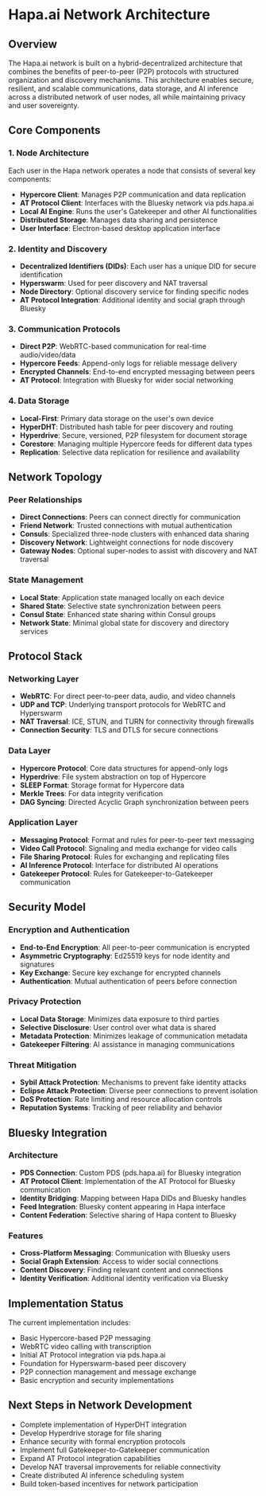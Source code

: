 # Hapa.ai Network Architecture

## Overview

The Hapa.ai network is built on a hybrid-decentralized architecture that combines the benefits of peer-to-peer (P2P) protocols with structured organization and discovery mechanisms. This architecture enables secure, resilient, and scalable communications, data storage, and AI inference across a distributed network of user nodes, all while maintaining privacy and user sovereignty.

## Core Components

### 1. Node Architecture

Each user in the Hapa network operates a node that consists of several key components:

- **Hypercore Client**: Manages P2P communication and data replication
- **AT Protocol Client**: Interfaces with the Bluesky network via pds.hapa.ai
- **Local AI Engine**: Runs the user's Gatekeeper and other AI functionalities
- **Distributed Storage**: Manages data sharing and persistence
- **User Interface**: Electron-based desktop application interface

### 2. Identity and Discovery

- **Decentralized Identifiers (DIDs)**: Each user has a unique DID for secure identification
- **Hyperswarm**: Used for peer discovery and NAT traversal
- **Node Directory**: Optional discovery service for finding specific nodes
- **AT Protocol Integration**: Additional identity and social graph through Bluesky

### 3. Communication Protocols

- **Direct P2P**: WebRTC-based communication for real-time audio/video/data
- **Hypercore Feeds**: Append-only logs for reliable message delivery
- **Encrypted Channels**: End-to-end encrypted messaging between peers
- **AT Protocol**: Integration with Bluesky for wider social networking

### 4. Data Storage

- **Local-First**: Primary data storage on the user's own device
- **HyperDHT**: Distributed hash table for peer discovery and routing
- **Hyperdrive**: Secure, versioned, P2P filesystem for document storage
- **Corestore**: Managing multiple Hypercore feeds for different data types
- **Replication**: Selective data replication for resilience and availability

## Network Topology

### Peer Relationships

- **Direct Connections**: Peers can connect directly for communication
- **Friend Network**: Trusted connections with mutual authentication
- **Consuls**: Specialized three-node clusters with enhanced data sharing
- **Discovery Network**: Lightweight connections for node discovery
- **Gateway Nodes**: Optional super-nodes to assist with discovery and NAT traversal

### State Management

- **Local State**: Application state managed locally on each device
- **Shared State**: Selective state synchronization between peers
- **Consul State**: Enhanced state sharing within Consul groups
- **Network State**: Minimal global state for discovery and directory services

## Protocol Stack

### Networking Layer

- **WebRTC**: For direct peer-to-peer data, audio, and video channels
- **UDP and TCP**: Underlying transport protocols for WebRTC and Hyperswarm
- **NAT Traversal**: ICE, STUN, and TURN for connectivity through firewalls
- **Connection Security**: TLS and DTLS for secure connections

### Data Layer

- **Hypercore Protocol**: Core data structures for append-only logs
- **Hyperdrive**: File system abstraction on top of Hypercore
- **SLEEP Format**: Storage format for Hypercore data
- **Merkle Trees**: For data integrity verification
- **DAG Syncing**: Directed Acyclic Graph synchronization between peers

### Application Layer

- **Messaging Protocol**: Format and rules for peer-to-peer text messaging
- **Video Call Protocol**: Signaling and media exchange for video calls
- **File Sharing Protocol**: Rules for exchanging and replicating files
- **AI Inference Protocol**: Interface for distributed AI operations
- **Gatekeeper Protocol**: Rules for Gatekeeper-to-Gatekeeper communication

## Security Model

### Encryption and Authentication

- **End-to-End Encryption**: All peer-to-peer communication is encrypted
- **Asymmetric Cryptography**: Ed25519 keys for node identity and signatures
- **Key Exchange**: Secure key exchange for encrypted channels
- **Authentication**: Mutual authentication of peers before connection

### Privacy Protection

- **Local Data Storage**: Minimizes data exposure to third parties
- **Selective Disclosure**: User control over what data is shared
- **Metadata Protection**: Minimizes leakage of communication metadata
- **Gatekeeper Filtering**: AI assistance in managing communications

### Threat Mitigation

- **Sybil Attack Protection**: Mechanisms to prevent fake identity attacks
- **Eclipse Attack Protection**: Diverse peer connections to prevent isolation
- **DoS Protection**: Rate limiting and resource allocation controls
- **Reputation Systems**: Tracking of peer reliability and behavior

## Bluesky Integration

### Architecture

- **PDS Connection**: Custom PDS (pds.hapa.ai) for Bluesky integration
- **AT Protocol Client**: Implementation of the AT Protocol for Bluesky communication
- **Identity Bridging**: Mapping between Hapa DIDs and Bluesky handles
- **Feed Integration**: Bluesky content appearing in Hapa interface
- **Content Federation**: Selective sharing of Hapa content to Bluesky

### Features

- **Cross-Platform Messaging**: Communication with Bluesky users
- **Social Graph Extension**: Access to wider social connections
- **Content Discovery**: Finding relevant content and connections
- **Identity Verification**: Additional identity verification via Bluesky

## Implementation Status

The current implementation includes:
- Basic Hypercore-based P2P messaging
- WebRTC video calling with transcription
- Initial AT Protocol integration via pds.hapa.ai
- Foundation for Hyperswarm-based peer discovery
- P2P connection management and message exchange
- Basic encryption and security implementations

## Next Steps in Network Development

- Complete implementation of HyperDHT integration
- Develop Hyperdrive storage for file sharing
- Enhance security with formal encryption protocols
- Implement full Gatekeeper-to-Gatekeeper communication
- Expand AT Protocol integration capabilities
- Develop NAT traversal improvements for reliable connectivity
- Create distributed AI inference scheduling system
- Build token-based incentives for network participation 